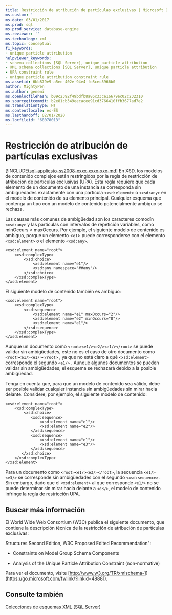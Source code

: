 ```yaml
---
title: Restricción de atribución de partículas exclusivas | Microsoft Docs
ms.custom: ''
ms.date: 03/01/2017
ms.prod: sql
ms.prod_service: database-engine
ms.reviewer: ''
ms.technology: xml
ms.topic: conceptual
f1_keywords:
- unique particle attribution
helpviewer_keywords:
- schema collections [SQL Server], unique particle attribution
- XML schema collections [SQL Server], unique particle attribution
- UPA constraint rule
- unique particle attribution constraint rule
ms.assetid: 6bb879e9-a5ee-402e-94e4-fe8cec5966b0
author: MightyPen
ms.author: genemi
ms.openlocfilehash: b09c2392f49bdfb8a86c33ce16679ec02c232310
ms.sourcegitcommit: b2e81cb349eecacee91cd3766410ffb3677ad7e2
ms.translationtype: HT
ms.contentlocale: es-ES
ms.lasthandoff: 02/01/2020
ms.locfileid: "68078013"
---
```

# <a name="unique-particle-attribution-constraint"></a>Restricción de atribución de partículas exclusivas
[!INCLUDE[tsql-appliesto-ss2008-xxxx-xxxx-xxx-md](../../includes/tsql-appliesto-ss2008-xxxx-xxxx-xxx-md.md)]
  En XSD, los modelos de contenido complejos están restringidos por la regla de restricción de atribución de partículas exclusivas (UPA). Esta regla requiere que cada elemento de un documento de una instancia se corresponda sin ambigüedades exactamente con una partícula `<xsd:element>` o `<xsd:any>` en el modelo de contenido de su elemento principal. Cualquier esquema que contenga un tipo con un modelo de contenido potencialmente ambiguo se rechaza.  
  
 Las causas más comunes de ambigüedad son los caracteres comodín `<xsd:any>` y las partículas con intervalos de repetición variables, como minOccurs < maxOccurs. Por ejemplo, el siguiente modelo de contenido es ambiguo, porque un elemento <`e1`> puede corresponderse con el elemento `<xsd:element>` o el elemento `<xsd:any>`.  
  
```  
<xsd:element name="root">  
    <xsd:complexType>  
        <xsd:choice>  
            <xsd:element name="e1"/>  
            <xsd:any namespace="##any"/>  
        </xsd:choice>  
    </xsd:complexType>  
</xsd:element>  
```  
  
 El siguiente modelo de contenido también es ambiguo:  
  
```  
<xsd:element name="root">  
    <xsd:complexType>  
        <xsd:sequence>  
            <xsd:element name="e1" maxOccurs="2"/>  
            <xsd:element name="e2" minOccurs="0"/>  
            <xsd:element name="e1"/>  
        </xsd:sequence>  
    </xsd:complexType>  
</xsd:element>  
```  
  
 Aunque un documento como `<root><e1/><e2/><e1/></root>` se puede validar sin ambigüedades, este no es el caso de otro documento como `<root><e1/><e1/></root>` , ya que no está claro a qué `<xsd:element>` corresponde el segundo `<e1/>` . Aunque algunos documentos se pueden validar sin ambigüedades, el esquema se rechazará debido a la posible ambigüedad.  
  
 Tenga en cuenta que, para que un modelo de contenido sea válido, debe ser posible validar cualquier instancia sin ambigüedades sin mirar hacia delante. Considere, por ejemplo, el siguiente modelo de contenido:  
  
```  
<xsd:element name="root">  
    <xsd:complexType>  
        <xsd:choice>  
           <xsd:sequence>  
               <xsd:element name="e1"/>  
               <xsd:element name="e2"/>  
           </xsd:sequence>  
           <xsd:sequence>  
               <xsd:element name="e1"/>  
               <xsd:element name="e3"/>  
           </xsd:sequence>  
       </xsd:choice>  
    </xsd:complexType>  
</xsd:element>  
```  
  
 Para un documento como `<root><e1/><e3/></root>`, la secuencia `<e1/><e3/>` se corresponde sin ambigüedades con el segundo `<xsd:sequence>`. Sin embargo, dado que el `<xsd:element>` al que corresponde `<e1/>` no se puede determinar sin mirar hacia delante a `<e3/>`, el modelo de contenido infringe la regla de restricción UPA.  
  
## <a name="finding-more-information"></a>Buscar más información  
 El World Wide Web Consortium (W3C) publica el siguiente documento, que contiene la descripción técnica de la restricción de atribución de partículas exclusivas:  
  
 Structures Second Edition, W3C Proposed Edited Recommendation":  
  
-   Constraints on Model Group Schema Components  
  
-   Analysis of the Unique Particle Attribution Constraint (non-normative)  
  
 Para ver el documento, visite [http://www.w3.org/TR/xmlschema-1](https://go.microsoft.com/fwlink/?linkid=48881).  
  
## <a name="see-also"></a>Consulte también  
 [Colecciones de esquemas XML &#40;SQL Server&#41;](../../relational-databases/xml/xml-schema-collections-sql-server.md)  
  
  
